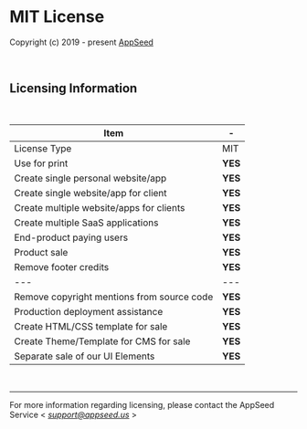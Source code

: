 # MIT License

Copyright (c) 2019 - present [AppSeed](http://appseed.us/)

<br />

## Licensing Information

<br />

| Item | - |
| ---------------------------------- | --- |
| License Type | MIT  |
| Use for print | **YES** |
| Create single personal website/app | **YES** |
| Create single website/app for client | **YES** |
| Create multiple website/apps for clients | **YES** |
| Create multiple SaaS applications | **YES** |
| End-product paying users | **YES** |
| Product sale | **YES** |
| Remove footer credits | **YES** |
| --- | --- |
| Remove copyright mentions from source code | **YES** |
| Production deployment assistance | **YES** |
| Create HTML/CSS template for sale | **YES** |
| Create Theme/Template for CMS for sale | **YES** |
| Separate sale of our UI Elements | **YES** |

<br />

---
For more information regarding licensing, please contact the AppSeed Service < *support@appseed.us* >
